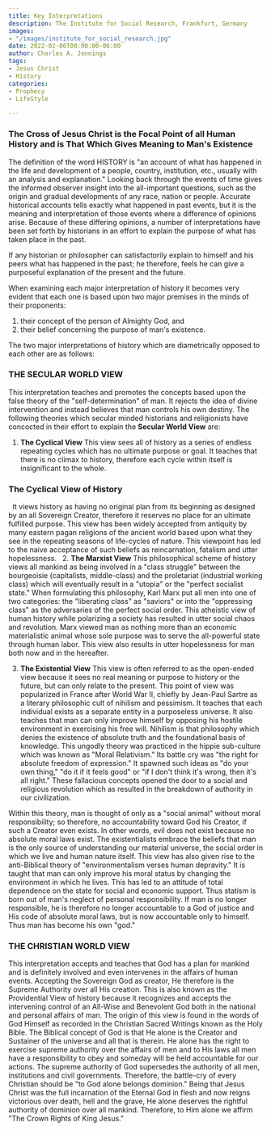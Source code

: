 ```yaml
---
title: Key Interpretations
description: The Institute for Social Research, Frankfurt, Germany
images:
- "/images/institute_for_social_research.jpg"
date: 2022-02-06T00:00:00-06:00
author: Charles A. Jennings
tags:
- Jesus Christ
- History
categories:
- Prophecy
- LifeStyle

---
```

### The Cross of Jesus Christ is the Focal Point of all Human History and is That Which Gives Meaning to Man's Existence

The definition of the word HISTORY is "an account of what has happened in the life and development of a people, country, institution, etc., usually with an analysis and explanation." Looking back through the events of time gives the informed observer insight into the all-important questions, such as the origin and gradual developments of any race, nation or people. Accurate historical accounts tells exactly what happened in past events, but it is the meaning and interpretation of those events where a difference of opinions arise. Because of these differing opinions, a number of interpretations have been set forth by historians in an effort to explain the purpose of what has taken place in the past.

If any historian or philosopher can satisfactorily explain to himself and his peers what has happened in the past; he therefore, feels he can give a purposeful explanation of the present and the future.

When examining each major interpretation of history it becomes very evident that each one is based upon two major premises in the minds of their proponents:

1. their concept of the person of Almighty God, and
2. their belief concerning the purpose of man's existence.
    
The two major interpretations of history which are diametrically opposed to each other are as follows:

### THE SECULAR WORLD VIEW

This interpretation teaches and promotes the concepts based upon the false theory of the "self-determination" of man. It rejects the idea of divine intervention and instead believes that man controls his own destiny. The following theories which secular minded historians and religionists have concocted in their effort to explain the **Secular World View** are:

1. **The Cyclical View** This view sees all of history as a series of endless repeating cycles which has no ultimate purpose or goal. It teaches that there is no climax to history, therefore each cycle within itself is insignificant to the whole.

### The Cyclical View of History
 
It views history as having no original plan from its beginning as designed by an all Sovereign Creator, therefore it reserves no place for an ultimate fulfilled purpose. This view has been widely accepted from antiquity by many eastern pagan religions of the ancient world based upon what they see in the repeating seasons of life-cycles of nature. This viewpoint has led to the naive acceptance of such beliefs as reincarnation, fatalism and utter hopelessness.
 
2. **The Marxist View** This philosophical scheme of history views all mankind as being involved in a "class struggle" between the bourgeoisie (capitalists, middle-class) and the proletariat (industrial working class) which will eventually result in a "utopia" or the "perfect socialist state." When formulating this philosophy, Karl Marx put all men into one of two categories: the "liberating class" as "saviors" or into the "oppressing class" as the adversaries of the perfect social order. This atheistic view of human history while polarizing a society has resulted in utter social chaos and revolution. Marx viewed man as nothing more than an economic materialistic animal whose sole purpose was to serve the all-powerful state through human labor. This view also results in utter hopelessness for man both now and in the hereafter.

3. **The Existential View** This view is often referred to as the open-ended view because it sees no real meaning or purpose to history or the future, but can only relate to the present. This point of view was popularized in France after World War II, chiefly by Jean-Paul Sartre as a literary philosophic cult of nihilism and pessimism. It teaches that each individual exists as a separate entity in a purposeless universe. It also teaches that man can only improve himself by opposing his hostile environment in exercising his free will. Nihilism is that philosophy which denies the existence of absolute truth and the foundational basis of knowledge. This ungodly theory was practiced in the hippie sub-culture which was known as "Moral Relativism." Its battle cry was "the right for absolute freedom of expression." It spawned such ideas as "do your own thing," "do it if it feels good" or "if I don't think it's wrong, then it's all right." These fallacious concepts opened the door to a social and religious revolution which as resulted in the breakdown of authority in our civilization.

Within this theory, man is thought of only as a "social animal" without moral responsibility; so therefore, no accountability toward God his Creator, if such a Creator even exists. In other words, evil does not exist because no absolute moral laws exist. The existentialists embrace the beliefs that man is the only source of understanding our material universe, the social order in which we live and human nature itself. This view has also given rise to the anti-Biblical theory of "environmentalism verses human depravity." It is taught that man can only improve his moral status by changing the environment in which he lives. This has led to an attitude of total dependence on the state for social and economic support. Thus statism is born out of man's neglect of personal responsibility. If man is no longer responsible, he is therefore no longer accountable to a God of justice and His code of absolute moral laws, but is now accountable only to himself. Thus man has become his own "god."

### THE CHRISTIAN WORLD VIEW

This interpretation accepts and teaches that God has a plan for mankind and is definitely involved and even intervenes in the affairs of human events. Accepting the Sovereign God as creator, He therefore is the Supreme Authority over all His creation. This is also known as the Providential View of history because it recognizes and accepts the intervening control of an All-Wise and Benevolent God both in the national and personal affairs of man. The origin of this view is found in the words of God Himself as recorded in the Christian Sacred Writings known as the Holy Bible. The Biblical concept of God is that He alone is the Creator and Sustainer of the universe and all that is therein. He alone has the right to exercise supreme authority over the affairs of men and to His laws all men have a responsibility to obey and someday will be held accountable for our actions. The supreme authority of God supersedes the authority of all men, institutions and civil governments. Therefore, the battle-cry of every Christian should be "to God alone belongs dominion." Being that Jesus Christ was the full incarnation of the Eternal God in flesh and now reigns victorious over death, hell and the grave, He alone deserves the rightful authority of dominion over all mankind. Therefore, to Him alone we affirm "The Crown Rights of King Jesus."